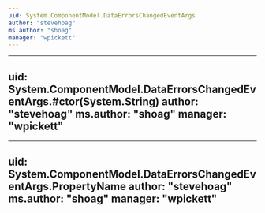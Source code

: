```yaml
---
uid: System.ComponentModel.DataErrorsChangedEventArgs
author: "stevehoag"
ms.author: "shoag"
manager: "wpickett"
---
```


---
uid: System.ComponentModel.DataErrorsChangedEventArgs.#ctor(System.String)
author: "stevehoag"
ms.author: "shoag"
manager: "wpickett"
---

---
uid: System.ComponentModel.DataErrorsChangedEventArgs.PropertyName
author: "stevehoag"
ms.author: "shoag"
manager: "wpickett"
---

